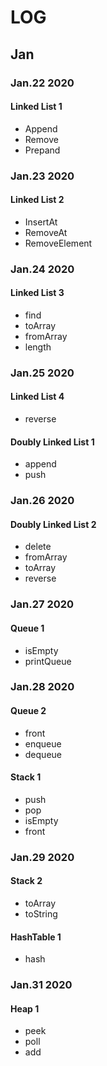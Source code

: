 # LOG

## Jan

### Jan.22 2020

#### Linked List 1

* Append
* Remove
* Prepand

### Jan.23 2020

#### Linked List 2

* InsertAt
* RemoveAt
* RemoveElement

### Jan.24 2020

#### Linked List 3

* find
* toArray
* fromArray
* length

### Jan.25 2020

#### Linked List 4

* reverse

#### Doubly Linked List 1

* append
* push

### Jan.26 2020

#### Doubly Linked List 2

* delete
* fromArray
* toArray
* reverse

### Jan.27 2020

#### Queue 1

* isEmpty
* printQueue

### Jan.28 2020

#### Queue 2

* front
* enqueue
* dequeue

#### Stack 1

* push
* pop
* isEmpty
* front

### Jan.29 2020

#### Stack 2

* toArray
* toString

#### HashTable 1

* hash

### Jan.31 2020

#### Heap 1

* peek
* poll
* add
